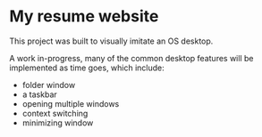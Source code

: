# My resume website

This project was built to visually imitate an OS desktop.

A work in-progress, many of the common desktop features will be implemented as time goes, which include:
- folder window
- a taskbar
- opening multiple windows
- context switching
- minimizing window